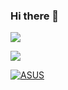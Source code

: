 ### Hi there 👋

<!--
**Tonyha7/Tonyha7** is a ✨ _special_ ✨ repository because its `README.md` (this file) appears on your GitHub profile.

Here are some ideas to get you started:

- 🔭 I’m currently working on ...
- 🌱 I’m currently learning ...
- 👯 I’m looking to collaborate on ...
- 🤔 I’m looking for help with ...
- 💬 Ask me about ...
- 📫 How to reach me: ...
- 😄 Pronouns: ...
- ⚡ Fun fact: ...
-->

![](https://github-readme-stats.vercel.app/api?username=Tonyha7&show_icons=true&theme=cobalt)

![](https://github-readme-stats.vercel.app/api/top-langs/?username=Tonyha7&theme=cobalt&hide=Jupyter%20Notebook,Shell,Makefile&role=OWNER,ORGANIZATION_MEMBER)

[![ASUS](https://img.shields.io/badge/ASUS-RT--AX55-000000)](https://www.asus.com/Networking-IoT-Servers/WiFi-Routers/All-series/RT-AX55)

